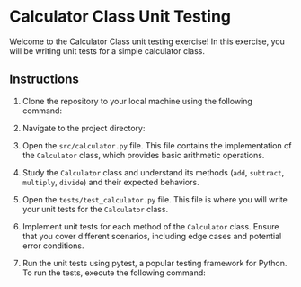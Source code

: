 # Calculator Class Unit Testing

Welcome to the Calculator Class unit testing exercise! In this exercise, you will be writing unit tests for a simple calculator class.

## Instructions

1. Clone the repository to your local machine using the following command:


2. Navigate to the project directory:

3. Open the `src/calculator.py` file. This file contains the implementation of the `Calculator` class, which provides basic arithmetic operations.

4. Study the `Calculator` class and understand its methods (`add`, `subtract`, `multiply`, `divide`) and their expected behaviors.

5. Open the `tests/test_calculator.py` file. This file is where you will write your unit tests for the `Calculator` class.

6. Implement unit tests for each method of the `Calculator` class. Ensure that you cover different scenarios, including edge cases and potential error conditions.

7. Run the unit tests using pytest, a popular testing framework for Python. To run the tests, execute the following command:
